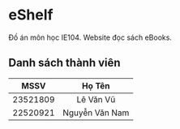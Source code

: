 # eShelf

Đồ án môn học IE104. Website đọc sách eBooks.

## Danh sách thành viên

| MSSV | Họ Tên |
|------|:------:|
| 23521809 | Lê Văn Vũ |
| 22520921 | Nguyễn Văn Nam |
